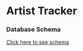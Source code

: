 # Artist Tracker

### Database Schema
[Click here to see schema](https://docs.google.com/spreadsheets/d/13pP8Nzs6U3eVurl1PG3c_0opi2dEZCj3PXV9-BGEvNw/edit?usp=sharing)
